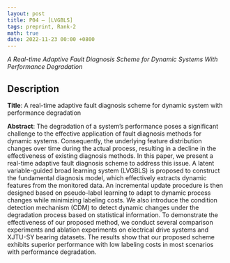 ```yaml
---
layout: post
title: P04 — [LVGBLS]
tags: preprint, Rank-2
math: true
date: 2022-11-23 00:00 +0800
---
```


*A Real-time Adaptive Fault Diagnosis Scheme for Dynamic Systems With Performance Degradation*

## Description

**Title**: A real-time adaptive fault diagnosis scheme for dynamic system with performance degradation

**Abstract**: The degradation of a system’s performance poses a significant challenge to the effective application of fault diagnosis methods for dynamic systems. Consequently, the underlying feature distribution changes over time during the actual process, resulting in a decline in the effectiveness of existing diagnosis methods. In this paper, we present a real-time adaptive fault diagnosis scheme to address this issue. A latent variable-guided broad learning system (LVGBLS) is proposed to construct the fundamental diagnosis model, which effectively extracts dynamic features from the monitored data. An incremental update procedure is then designed based on pseudo-label learning to adapt to dynamic process changes while minimizing labeling costs. We also introduce the condition detection mechanism (CDM) to detect dynamic changes under the degradation process based on statistical information. To demonstrate the effectiveness of our proposed method, we conduct several comparison experiments and ablation experiments on electrical drive systems and XJTU-SY bearing datasets. The results show that our proposed scheme exhibits superior performance with low labeling costs in most scenarios with performance degradation.